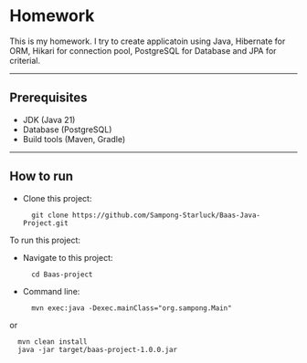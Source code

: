 # Homework

This is my homework. I try to create applicatoin using Java, Hibernate for ORM, Hikari for connection pool, PostgreSQL for Database and JPA for criterial. 

---
## Prerequisites
- JDK (Java 21)
- Database (PostgreSQL)
- Build tools (Maven, Gradle)

---
## How to run

- Clone this project:
    ``` shell
      git clone https://github.com/Sampong-Starluck/Baas-Java-Project.git
    ```
To run this project:
  - Navigate to this project:
    ```shell
      cd Baas-project
    ```
  - Command line:
    ```shell
      mvn exec:java -Dexec.mainClass="org.sampong.Main"
    ```
    
  or

  ```shell
    mvn clean install
    java -jar target/baas-project-1.0.0.jar
  ```
